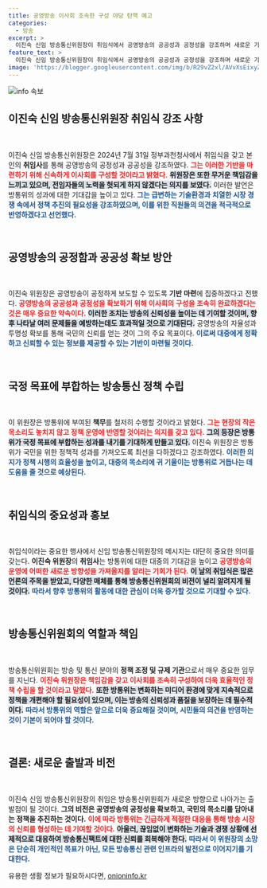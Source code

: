 ```yaml
---
title: 공영방송 이사회 조속한 구성 야당 탄핵 예고
categories:
  - 방송
excerpt: >
  이진숙 신임 방송통신위원장이 취임식에서 공영방송의 공공성과 공정성을 강조하며 새로운 기반 마련을 약속했다. 그는 급변하는 방송 통신 시장 속에서 방통위의 책임을 다하겠다고 다짐했다.
feature_text: >
  이진숙 신임 방송통신위원장이 취임식에서 공영방송의 공공성과 공정성을 강조하며 새로운 기반 마련을 약속했다. 그는 급변하는 방송 통신 시장 속에서 방통위의 책임을 다하겠다고 다짐했다.
image: 'https://blogger.googleusercontent.com/img/b/R29vZ2xl/AVvXsEixyZcFfHzMRdzZMjFBmAUKJYCLCGyLL1o632UiGVXcaFdKo_bkvkuCioo0uUKlGfBVcT3P84aROyZIXSBEx3Aw5nCQ3pTgDom1WDC4m8eifvWiAmWEEVb4x6G_l8C0QH225ldMjyaFvpxGEBGNO37VmDTDMHGhJPq73UglMfDca1-0aw/s1600/blogspot.png'
---
```


<p><img src="https://blogger.googleusercontent.com/img/b/R29vZ2xl/AVvXsEixyZcFfHzMRdzZMjFBmAUKJYCLCGyLL1o632UiGVXcaFdKo_bkvkuCioo0uUKlGfBVcT3P84aROyZIXSBEx3Aw5nCQ3pTgDom1WDC4m8eifvWiAmWEEVb4x6G_l8C0QH225ldMjyaFvpxGEBGNO37VmDTDMHGhJPq73UglMfDca1-0aw/s1600/blogspot.png" alt="info 속보" /></p>

<h2 data-ke-size="size26">이진숙 신임 방송통신위원장 취임식 강조 사항</h2>

<p data-ke-size="size16">&nbsp;</p>

<p>이진숙 신임 방송통신위원장은 2024년 7월 31일 정부과천청사에서 취임식을 갖고 본인의 <b>취임사</b>를 통해 공영방송의 공정성과 공공성을 강조하였다. <b><span style="color: #ee2323;">그는 이러한 기반을 마련하기 위해 신속하게 이사회를 구성할 것이라고 밝혔다.</span></b> <b><span style="background-color: #21538527;">위원장은 또한 무거운 책임감을 느끼고 있으며, 전임자들의 노력을 헛되게 하지 않겠다는 의지를 보였다.</span></b> 이러한 발언은 방통위의 성과에 대한 기대감을 높이고 있다.<b><span style="color: #1a5490;"> 그는 급변하는 기술환경과 치열한 시장 경쟁 속에서 정책 추진의 필요성을 강조하였으며, 이를 위한 직원들의 의견을 적극적으로 반영하겠다고 선언했다.</span></b></p>

<p data-ke-size="size16">&nbsp;</p>

<h2 data-ke-size="size26">공영방송의 공정함과 공공성 확보 방안</h2>

<p data-ke-size="size16">&nbsp;</p>

<p>이진숙 위원장은 공영방송이 공정하게 보도할 수 있도록 <b>기반 마련</b>에 집중하겠다고 전했다. <b><span style="color: #ee2323;">공영방송의 공공성과 공정성을 확보하기 위해 이사회의 구성을 조속히 완료하겠다는 것은 매우 중요한 약속이다.</span></b> <b><span style="background-color: #21538527;">이러한 조치는 방송의 신뢰성을 높이는 데 기여할 것이며, 향후 나타날 여러 문제들을 예방하는데도 효과적일 것으로 기대된다.</span></b> 공영방송의 자율성과 투명성 확보를 통해 국민의 신뢰를 얻는 것이 그의 주요 목표이다. <b><span style="color: #1a5490;">이로써 대중에게 정확하고 신뢰할 수 있는 정보를 제공할 수 있는 기반이 마련될 것이다.</span></b></p>

<p data-ke-size="size16">&nbsp;</p>

<h2 data-ke-size="size26">국정 목표에 부합하는 방송통신 정책 수립</h2>

<p data-ke-size="size16">&nbsp;</p>

<p>이 위원장은 방통위에 부여된 <b>책무</b>를 철저히 수행할 것이라고 밝혔다. <b><span style="color: #ee2323;">그는 현장의 작은 목소리도 놓치지 않고 정책 운영에 반영할 것이라는 의지를 갖고 있다.</span></b> <b><span style="background-color: #21538527;">그의 등장은 방통위가 국정 목표에 부합하는 성과를 내기를 기대하게 만들고 있다.</span></b> 이진숙 위원장은 방통위가 국민을 위한 정책적 성과를 가져오도록 최선을 다하겠다고 강조하였다. <b><span style="color: #1a5490;">이러한 의지가 정책 시행의 효율성을 높이고, 대중의 목소리에 귀 기울이는 방통위로 거듭나는 데 도움을 줄 것으로 예상된다.</span></b></p>

<p data-ke-size="size16">&nbsp;</p>

<h2 data-ke-size="size26">취임식의 중요성과 홍보</h2>

<p data-ke-size="size16">&nbsp;</p>

<p>취임식이라는 중요한 행사에서 신임 방송통신위원장의 메시지는 대단히 중요한 의미를 갖는다. <b>이진숙 위원장</b>의 <b>취임사</b>는 방통위에 대한 대중의 기대감을 높이고 <b><span style="color: #ee2323;">공영방송의 운영에 어떠한 새로운 방향성을 가져올지를 알리는 기회가 된다.</span></b> <b><span style="background-color: #21538527;">이 날의 취임식은 많은 언론의 주목을 받았고, 다양한 매체를 통해 방송통신위원회의 비전이 널리 알려지게 될 것이다.</span></b> <b><span style="color: #1a5490;">따라서 향후 방통위의 활동에 대한 관심이 더욱 증가할 것으로 기대할 수 있다.</span></b></p>

<p data-ke-size="size16">&nbsp;</p>

<h2 data-ke-size="size26">방송통신위원회의 역할과 책임</h2>

<p data-ke-size="size16">&nbsp;</p>

<p>방송통신위원회는 방송 및 통신 분야의 <b>정책 조정 및 규제 기관</b>으로서 매우 중요한 임무를 지닌다. <b><span style="color: #ee2323;">이진숙 위원장은 책임감을 갖고 이사회를 조속히 구성하여 더욱 효율적인 정책 수립을 할 것이라고 말했다.</span></b> <b><span style="background-color: #21538527;">또한 방통위는 변화하는 미디어 환경에 맞게 지속적으로 정책을 개편해야 할 필요성이 있으며, 이는 방송의 신뢰성과 품질을 보장하는 데 필수적이다.</span></b> <b><span style="color: #1a5490;">따라서 방통위의 역할은 앞으로 더욱 중요해질 것이며, 시민들의 의견을 반영하는 것이 기본이 되어야 할 것이다.</span></b></p>

<p data-ke-size="size16">&nbsp;</p>

<h2 data-ke-size="size26">결론: 새로운 출발과 비전</h2>

<p data-ke-size="size16">&nbsp;</p>

<p>이진숙 신임 방송통신위원장의 취임은 방송통신위원회가 새로운 방향으로 나아가는 출발점이 될 것이다. <b>그의 비전은 공영방송의 공정성을 확보하고, 국민의 목소리를 담아내는 정책을 추진하는 것이다.</b> <b><span style="color: #ee2323;">이에 따라 방통위는 긴급하게 적절한 대응을 통해 방송 시장의 신뢰를 형성하는 데 기여할 것이다.</span></b> <b><span style="background-color: #21538527;">아울러, 끊임없이 변화하는 기술과 경쟁 상황에 선제적으로 대응하여 방송통신팩트에 대한 신뢰를 회복해야 한다.</span></b> <b><span style="color: #1a5490;">따라서 이 위원장의 소망은 단순히 개인적인 목표가 아닌, 모든 방송통신 관련 인프라의 발전으로 이어지기를 기대한다.</span></b> </p>
유용한 생활 정보가 필요하시다면, <a href="https://onioninfo.kr" rel="dofollow">onioninfo.kr</a>


